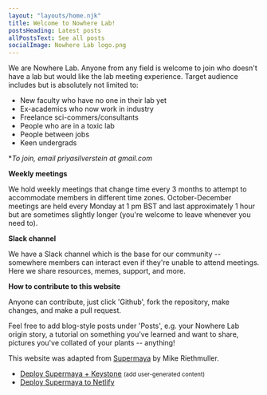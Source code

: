```yaml
---
layout: "layouts/home.njk"
title: Welcome to Nowhere Lab!
postsHeading: Latest posts
allPostsText: See all posts
socialImage: Nowhere Lab logo.png
---
```

We are Nowhere Lab. Anyone from any field is welcome to join who doesn't have a lab but would like the lab meeting experience. Target audience includes but is absolutely not limited to:
- New faculty who have no one in their lab yet
- Ex-academics who now work in industry
- Freelance sci-commers/consultants
- People who are in a toxic lab
- People between jobs
- Keen undergrads

**To join, email priyasilverstein at gmail.com*

**Weekly meetings**

We hold weekly meetings that change time every 3 months to attempt to accommodate members in different time zones. October-December meetings are held every Monday at 1 pm BST and last approximately 1 hour but are sometimes slightly longer (you're welcome to leave whenever you need to).

**Slack channel**

We have a Slack channel which is the base for our community -- somewhere members can interact even if they're unable to attend meetings. Here we share resources, memes, support, and more.

**How to contribute to this website**

Anyone can contribute, just click 'Github', fork the repository, make changes, and make a pull request. 

Feel free to add blog-style posts under 'Posts', e.g. your Nowhere Lab origin story, a tutorial on something you've learned and want to share, pictures you've collated of your plants -- anything!

This website was adapted from [Supermaya](https://github.com/MadeByMike/supermaya) by Mike Riethmuller.

<ul>
    <li>
        <a href="https://heroku.com/deploy?template=https://github.com/MadeByMike/keystone-jamstack-plus">Deploy Supermaya + Keystone</a> <small>(add user-generated content)</small>
    </li>
    <li>
        <a href="https://app.netlify.com/start/deploy?repository=https://github.com/MadeByMike/supermaya">Deploy Supermaya to Netlify</a>
    </li>
</ul>
